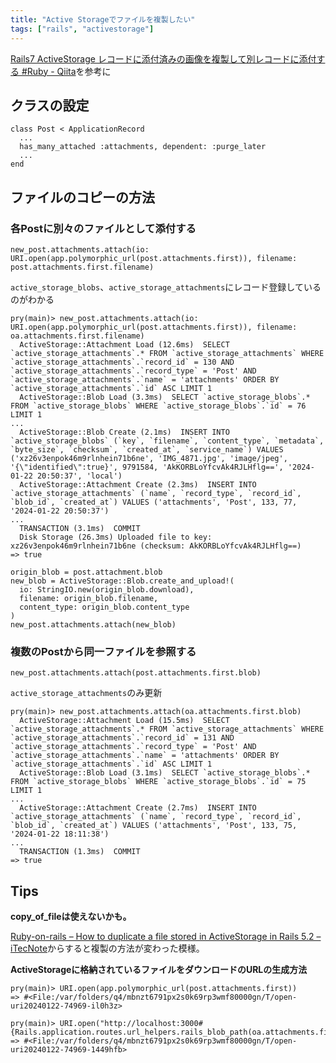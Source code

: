 ```yaml
---
title: "Active Storageでファイルを複製したい"
tags: ["rails", "activestorage"]
---
```


[Rails7 ActiveStorage レコードに添付済みの画像を複製して別レコードに添付する #Ruby - Qiita](https://qiita.com/KOH6/items/90fa856344d99fd17e9a)を参考に

## クラスの設定
```
class Post < ApplicationRecord
  ...
  has_many_attached :attachments, dependent: :purge_later
  ...
end
```

## ファイルのコピーの方法
### 各Postに別々のファイルとして添付する
```
new_post.attachments.attach(io: URI.open(app.polymorphic_url(post.attachments.first)), filename: post.attachments.first.filename)
```

`active_storage_blobs`、`active_storage_attachments`にレコード登録しているのがわかる
```
pry(main)> new_post.attachments.attach(io: URI.open(app.polymorphic_url(post.attachments.first)), filename: oa.attachments.first.filename)
  ActiveStorage::Attachment Load (12.6ms)  SELECT `active_storage_attachments`.* FROM `active_storage_attachments` WHERE `active_storage_attachments`.`record_id` = 130 AND `active_storage_attachments`.`record_type` = 'Post' AND `active_storage_attachments`.`name` = 'attachments' ORDER BY `active_storage_attachments`.`id` ASC LIMIT 1
  ActiveStorage::Blob Load (3.3ms)  SELECT `active_storage_blobs`.* FROM `active_storage_blobs` WHERE `active_storage_blobs`.`id` = 76 LIMIT 1
...
  ActiveStorage::Blob Create (2.1ms)  INSERT INTO `active_storage_blobs` (`key`, `filename`, `content_type`, `metadata`, `byte_size`, `checksum`, `created_at`, `service_name`) VALUES ('xz26v3enpok46m9rlnhein71b6ne', 'IMG_4871.jpg', 'image/jpeg', '{\"identified\":true}', 9791584, 'AkKORBLoYfcvAk4RJLHflg==', '2024-01-22 20:50:37', 'local')
  ActiveStorage::Attachment Create (2.3ms)  INSERT INTO `active_storage_attachments` (`name`, `record_type`, `record_id`, `blob_id`, `created_at`) VALUES ('attachments', 'Post', 133, 77, '2024-01-22 20:50:37')
...
  TRANSACTION (3.1ms)  COMMIT
  Disk Storage (26.3ms) Uploaded file to key: xz26v3enpok46m9rlnhein71b6ne (checksum: AkKORBLoYfcvAk4RJLHflg==)
=> true
```

```
origin_blob = post.attachment.blob
new_blob = ActiveStorage::Blob.create_and_upload!(
  io: StringIO.new(origin_blob.download),
  filename: origin_blob.filename,
  content_type: origin_blob.content_type
)
new_post.attachments.attach(new_blob)
```

### 複数のPostから同一ファイルを参照する
```
new_post.attachments.attach(post.attachments.first.blob)
```

`active_storage_attachments`のみ更新
```
pry(main)> new_post.attachments.attach(oa.attachments.first.blob)
  ActiveStorage::Attachment Load (15.5ms)  SELECT `active_storage_attachments`.* FROM `active_storage_attachments` WHERE `active_storage_attachments`.`record_id` = 131 AND `active_storage_attachments`.`record_type` = 'Post' AND `active_storage_attachments`.`name` = 'attachments' ORDER BY `active_storage_attachments`.`id` ASC LIMIT 1
  ActiveStorage::Blob Load (3.1ms)  SELECT `active_storage_blobs`.* FROM `active_storage_blobs` WHERE `active_storage_blobs`.`id` = 75 LIMIT 1
...
  ActiveStorage::Attachment Create (2.7ms)  INSERT INTO `active_storage_attachments` (`name`, `record_type`, `record_id`, `blob_id`, `created_at`) VALUES ('attachments', 'Post', 133, 75, '2024-01-22 18:11:38')
...
  TRANSACTION (1.3ms)  COMMIT
=> true
```

## Tips
**copy_of_fileは使えないかも。**

[Ruby-on-rails – How to duplicate a file stored in ActiveStorage in Rails 5.2 – iTecNote](https://itecnote.com/tecnote/r-how-to-duplicate-a-file-stored-in-activestorage-in-rails-5-2/)からすると複製の方法が変わった模様。

**ActiveStorageに格納されているファイルをダウンロードのURLの生成方法**

```
pry(main)> URI.open(app.polymorphic_url(post.attachments.first))
=> #<File:/var/folders/q4/mbnzt6791px2s0k69rp3wmf80000gn/T/open-uri20240122-74969-il0h3z>

pry(main)> URI.open("http://localhost:3000#{Rails.application.routes.url_helpers.rails_blob_path(oa.attachments.first)}")
=> #<File:/var/folders/q4/mbnzt6791px2s0k69rp3wmf80000gn/T/open-uri20240122-74969-1449hfb>
```
